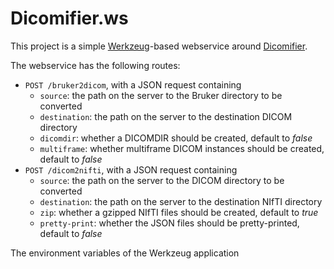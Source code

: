 # Dicomifier.ws

This project is a simple [Werkzeug](http://werkzeug.pocoo.org/)-based webservice around [Dicomifier](https://github.com/lamyj/dicomifier).

The webservice has the following routes:
- `POST /bruker2dicom`, with a JSON request containing
    - `source`: the path on the server to the Bruker directory to be converted
    - `destination`: the path on the server to the destination DICOM directory
    - `dicomdir`: whether a DICOMDIR should be created, default to _false_
    - `multiframe`: whether multiframe DICOM instances should be created, default to _false_
- `POST /dicom2nifti`, with a JSON request containing
    - `source`: the path on the server to the DICOM directory to be converted
    - `destination`: the path on the server to the destination NIfTI directory
    - `zip`: whether a gzipped NIfTI files should be created, default to _true_
    - `pretty-print`: whether the JSON files should be pretty-printed, default to _false_

The environment variables of the Werkzeug application 
